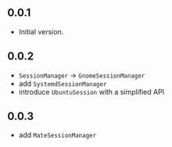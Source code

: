 ## 0.0.1

- Initial version.

## 0.0.2

- `SessionManager` -> `GnomeSessionManager`
- add `SystemdSessionManager`
- introduce `UbuntuSession` with a simplified API

## 0.0.3
- add `MateSessionManager`